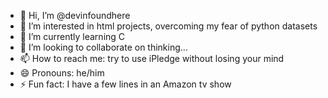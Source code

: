 - 👋 Hi, I’m @devinfoundhere
- 👀 I’m interested in html projects, overcoming my fear of python datasets
- 🌱 I’m currently learning C
- 💞️ I’m looking to collaborate on thinking...
- 📫 How to reach me: try to use iPledge without losing your mind
- 😄 Pronouns: he/him
- ⚡ Fun fact: I have a few lines in an Amazon tv show

<!---
devinfoundhere/devinfoundhere is a ✨ special ✨ repository because its `README.md` (this file) appears on your GitHub profile.
You can click the Preview link to take a look at your changes.
--->
